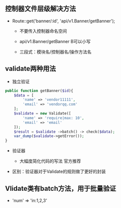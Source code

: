 ## 控制器文件层级解决方法

* Route::get\('banner/:id', 'api/v1.Banner/getBanner'\);

  * 不要传入控制器命名空间

  * api/v1.Banner/getBanner    B可以小写
  
  - 三段式：模块名/控制器名/操作方法名

## validate两种用法

* 独立验证

```php
public function getBanner($id){
    $data = [
        'name' => 'vendor11111',
        'email' => 'vendorqq.com'
    ];
    $validate = new Validate([
        'name' => 'require|max: 10',
        'email' => 'email'
    ]);
    $result = $validate ->batch() -> check($data);
    var_dump($validate->getError());
}
```

* 验证器

  * 大幅度简化代码的写法    官方推荐

* 区别：验证器对于Validate的规则做了更好的封装



## Vlidate类有batch方法，用于批量验证

- 'num' => 'in:1,2,3'


